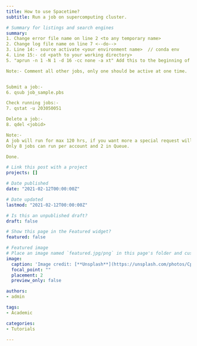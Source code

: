 ```yaml
---
title: How to use Spacetime?
subtitle: Run a job on supercomputing cluster. 

# Summary for listings and search engines
summary: 
1. Change error file name on line 2 <to any temporary name>
2. Change log file name on line 7 <--do-->
3. Line 14:- source activate <your environment name>  // conda env
4. Line 15:- cd <path to your working directory>
5. "aprun -n 1 -N 1 -d 16 -cc none -a xt" Add this to the beginning of your python command and write it in place of any of the previously written jobs.

Note:- Comment all other jobs, only one should be active at one time.


Submit a job:-
6. qsub job_sample.pbs

Check running jobs:-
7. qstat -u 203050051

Delete a job:-
8. qdel <jobid>

Note:- 
A job will run for max 120 hrs, if you want more a special request will be required over mail. 
Only 8 jobs can run per account and 2 in Queue.

Done.

# Link this post with a project
projects: []

# Date published
date: "2021-02-12T00:00:00Z"

# Date updated
lastmod: "2021-02-12T00:00:00Z"

# Is this an unpublished draft?
draft: false

# Show this page in the Featured widget?
featured: false

# Featured image
# Place an image named `featured.jpg/png` in this page's folder and customize its options here.
image:
  caption: 'Image credit: [**Unsplash**](https://unsplash.com/photos/CpkOjOcXdUY)'
  focal_point: ""
  placement: 2
  preview_only: false

authors:
- admin

tags:
- Academic

categories:
- Tutorials

---
```

